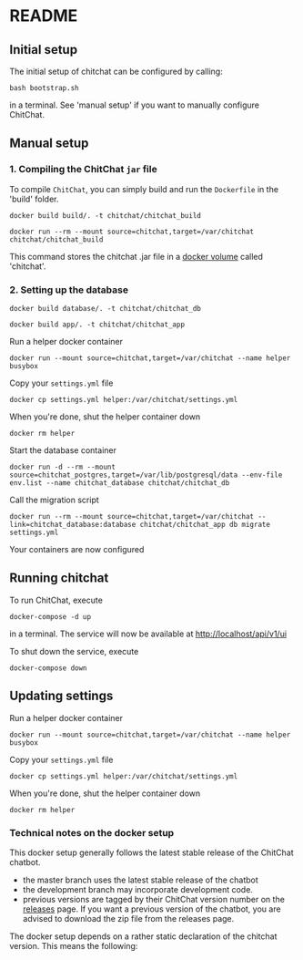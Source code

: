 # README

## Initial setup

The initial setup of chitchat can be configured by calling:

```
bash bootstrap.sh
```

in a terminal. See 'manual setup' if you want to manually configure ChitChat.

## Manual setup

### 1. Compiling the ChitChat `jar` file

To compile `ChitChat`, you can simply build and run the `Dockerfile` in the 'build' folder.

```
docker build build/. -t chitchat/chitchat_build
```

```
docker run --rm --mount source=chitchat,target=/var/chitchat chitchat/chitchat_build
```

This command stores the chitchat .jar file in a [docker volume](https://docs.docker.com/storage/volumes/) called 'chitchat'.

### 2. Setting up the database

```
docker build database/. -t chitchat/chitchat_db
```

```
docker build app/. -t chitchat/chitchat_app
```

Run a helper docker container

```
docker run --mount source=chitchat,target=/var/chitchat --name helper busybox
```

Copy your `settings.yml` file

```
docker cp settings.yml helper:/var/chitchat/settings.yml
```

When you're done, shut the helper container down

```
docker rm helper
```

Start the database container

```
docker run -d --rm --mount source=chitchat_postgres,target=/var/lib/postgresql/data --env-file env.list --name chitchat_database chitchat/chitchat_db
```

Call the migration script

```
docker run --rm --mount source=chitchat,target=/var/chitchat --link=chitchat_database:database chitchat/chitchat_app db migrate settings.yml
```

Your containers are now configured

## Running chitchat

To run ChitChat, execute

```
docker-compose -d up
```

in a terminal. The service will now be available at [http://localhost/api/v1/ui](http://localhost/api/v1/ui)

To shut down the service, execute

```
docker-compose down
```

## Updating settings

Run a helper docker container

```
docker run --mount source=chitchat,target=/var/chitchat --name helper busybox
```

Copy your `settings.yml` file

```
docker cp settings.yml helper:/var/chitchat/settings.yml
```

When you're done, shut the helper container down

```
docker rm helper
```

### Technical notes on the docker setup

This docker setup generally follows the latest stable release of the ChitChat chatbot.

* the master branch uses the latest stable release of the chatbot
* the development branch may incorporate development code.
* previous versions are tagged by their ChitChat version number on the [releases](https://github.com/JasperHG90/chitchat-docker/releases) page. If you want a previous  version of the chatbot, you are advised to download the zip file from the releases page.

The docker setup depends on a rather static declaration of the chitchat version. This means the following:
